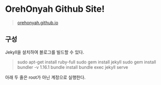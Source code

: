 # OrehOnyah Github Site!
> [orehonyah.github.io](orehonyah.github.io)
## 구성
Jekyll을 설치하여 블로그를 빌드할 수 있다.
> sudo apt-get install ruby-full
> sudo gem install jekyll
> sudo gem install bundler -v 1.16.1
> bundle install
> bundle exec jekyll serve

아래 두 줄은 root가 아닌 계정으로 실행한다.


